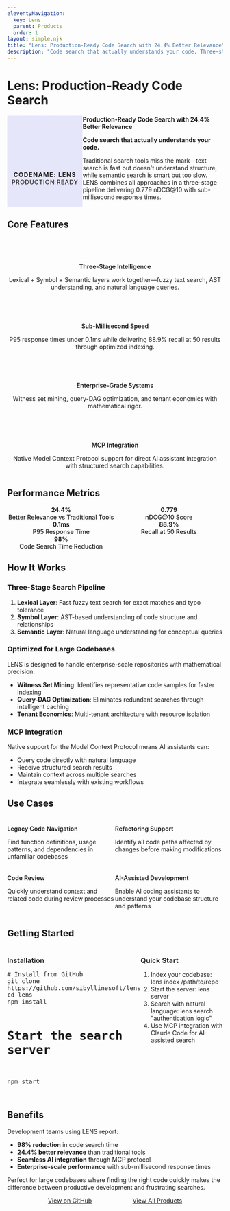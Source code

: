 ```yaml
---
eleventyNavigation:
  key: Lens
  parent: Products
  order: 1
layout: simple.njk
title: "Lens: Production-Ready Code Search with 24.4% Better Relevance"
description: "Code search that actually understands your code. Three-stage intelligence with sub-millisecond response times."
---
```


# Lens: Production-Ready Code Search

<div class="project-hero">
  <div class="project-hero-visual">
    <i data-lucide="search" class="hero-icon"></i>
    <div class="project-codename">Codename: LENS</div>
    <div class="project-status">Production Ready</div>
  </div>
  <div class="project-hero-content">
    <h2>Production-Ready Code Search with 24.4% Better Relevance</h2>
    <p class="hero-tagline"><strong>Code search that actually understands your code.</strong></p>
    <p>Traditional search tools miss the mark—text search is fast but doesn't understand structure, while semantic search is smart but too slow. LENS combines all approaches in a three-stage pipeline delivering 0.779 nDCG@10 with sub-millisecond response times.</p>
  </div>
</div>

## Core Features

<div class="feature-grid">
  <div class="feature-card">
    <div class="feature-icon">
      <i data-lucide="layers"></i>
    </div>
    <h3>Three-Stage Intelligence</h3>
    <p>Lexical + Symbol + Semantic layers work together—fuzzy text search, AST understanding, and natural language queries.</p>
  </div>
  
  <div class="feature-card">
    <div class="feature-icon">
      <i data-lucide="zap"></i>
    </div>
    <h3>Sub-Millisecond Speed</h3>
    <p>P95 response times under 0.1ms while delivering 88.9% recall at 50 results through optimized indexing.</p>
  </div>
  
  <div class="feature-card">
    <div class="feature-icon">
      <i data-lucide="server"></i>
    </div>
    <h3>Enterprise-Grade Systems</h3>
    <p>Witness set mining, query-DAG optimization, and tenant economics with mathematical rigor.</p>
  </div>
  
  <div class="feature-card">
    <div class="feature-icon">
      <i data-lucide="plug"></i>
    </div>
    <h3>MCP Integration</h3>
    <p>Native Model Context Protocol support for direct AI assistant integration with structured search capabilities.</p>
  </div>
</div>

## Performance Metrics

<div class="metrics-section">
  <div class="metric-item">
    <div class="metric-number">24.4%</div>
    <div class="metric-label">Better Relevance vs Traditional Tools</div>
  </div>
  
  <div class="metric-item">
    <div class="metric-number">0.779</div>
    <div class="metric-label">nDCG@10 Score</div>
  </div>
  
  <div class="metric-item">
    <div class="metric-number">0.1ms</div>
    <div class="metric-label">P95 Response Time</div>
  </div>
  
  <div class="metric-item">
    <div class="metric-number">88.9%</div>
    <div class="metric-label">Recall at 50 Results</div>
  </div>
  
  <div class="metric-item">
    <div class="metric-number">98%</div>
    <div class="metric-label">Code Search Time Reduction</div>
  </div>
</div>

## How It Works

### Three-Stage Search Pipeline

1. **Lexical Layer**: Fast fuzzy text search for exact matches and typo tolerance
2. **Symbol Layer**: AST-based understanding of code structure and relationships
3. **Semantic Layer**: Natural language understanding for conceptual queries

### Optimized for Large Codebases

LENS is designed to handle enterprise-scale repositories with mathematical precision:

- **Witness Set Mining**: Identifies representative code samples for faster indexing
- **Query-DAG Optimization**: Eliminates redundant searches through intelligent caching
- **Tenant Economics**: Multi-tenant architecture with resource isolation

### MCP Integration

Native support for the Model Context Protocol means AI assistants can:
- Query code directly with natural language
- Receive structured search results
- Maintain context across multiple searches
- Integrate seamlessly with existing workflows

## Use Cases

<div class="use-case-list">
  <div class="use-case-item">
    <h4>Legacy Code Navigation</h4>
    <p>Find function definitions, usage patterns, and dependencies in unfamiliar codebases</p>
  </div>
  
  <div class="use-case-item">
    <h4>Refactoring Support</h4>
    <p>Identify all code paths affected by changes before making modifications</p>
  </div>
  
  <div class="use-case-item">
    <h4>Code Review</h4>
    <p>Quickly understand context and related code during review processes</p>
  </div>
  
  <div class="use-case-item">
    <h4>AI-Assisted Development</h4>
    <p>Enable AI coding assistants to understand your codebase structure and patterns</p>
  </div>
</div>

## Getting Started

<div class="getting-started-section">
  <div class="install-instructions">
    <h3>Installation</h3>
    <pre><code># Install from GitHub
git clone https://github.com/sibyllinesoft/lens
cd lens
npm install

# Start the search server
npm start</code></pre>
  </div>
  
  <div class="quick-start">
    <h3>Quick Start</h3>
    <ol>
      <li>Index your codebase: <code>lens index /path/to/repo</code></li>
      <li>Start the server: <code>lens server</code></li>
      <li>Search with natural language: <code>lens search "authentication logic"</code></li>
      <li>Use MCP integration with Claude Code for AI-assisted search</li>
    </ol>
  </div>
</div>

## Benefits

Development teams using LENS report:

- **98% reduction** in code search time
- **24.4% better relevance** than traditional tools
- **Seamless AI integration** through MCP protocol
- **Enterprise-scale performance** with sub-millisecond response times

Perfect for large codebases where finding the right code quickly makes the difference between productive development and frustrating searches.

<div class="cta-section">
  <a href="https://github.com/sibyllinesoft/lens" class="btn-unified btn-primary">
    <span class="btn-inner">
      View on GitHub
      <i data-lucide="github"></i>
    </span>
  </a>
  <a href="/products" class="btn-unified btn-secondary">
    <span class="btn-inner">
      View All Products
      <i data-lucide="arrow-left"></i>
    </span>
  </a>
</div>

<style>
.project-hero {
  display: flex;
  background: linear-gradient(135deg, var(--color-surface-50) 0%, var(--color-background) 100%);
  border: 1px solid var(--color-border-light-50);
  border-radius: var(--radius-lg);
  margin: var(--space-2xl) 0 var(--space-4xl) 0;
  overflow: hidden;
  box-shadow: var(--shadow-lg);
}

.project-hero-visual {
  flex: 0 0 35%;
  background: linear-gradient(rgba(99, 102, 241, 0.15), rgba(99, 102, 241, 0.15)), url('/img/optimized/product-lens.webp');
  background-size: cover;
  background-position: center;
  background-blend-mode: overlay;
  display: flex;
  flex-direction: column;
  align-items: center;
  justify-content: center;
  padding: var(--space-3xl);
  text-align: center;
}

.hero-icon {
  width: 5rem;
  height: 5rem;
  color: var(--color-accent);
  margin-bottom: var(--space-lg);
  filter: drop-shadow(0 0 12px rgba(99, 102, 241, 0.4));
}

.project-codename {
  color: var(--color-accent);
  font-size: var(--text-xl);
  font-weight: 700;
  margin-bottom: var(--space-sm);
  text-transform: uppercase;
  letter-spacing: 0.1em;
}

.project-status {
  color: var(--color-text-light);
  font-size: var(--text-sm);
  font-weight: 500;
  text-transform: uppercase;
  letter-spacing: 0.05em;
  opacity: 0.9;
}

.project-hero-content {
  flex: 1;
  padding: var(--space-3xl);
}

.project-hero-content h2 {
  margin-top: 0;
  margin-bottom: var(--space-lg);
  color: var(--color-text);
  font-size: var(--text-3xl);
  font-weight: 700;
}

.hero-tagline {
  font-size: var(--text-lg);
  font-weight: 600;
  color: var(--color-accent);
  margin-bottom: var(--space-lg);
}

.feature-grid {
  display: grid;
  grid-template-columns: repeat(auto-fit, minmax(280px, 1fr));
  gap: var(--space-xl);
  margin: var(--space-3xl) 0;
}

.feature-card {
  background: var(--color-surface-50);
  border: 1px solid var(--color-border-light-50);
  border-radius: var(--radius-lg);
  padding: var(--space-xl);
  text-align: center;
  transition: all 0.3s ease;
}

.feature-card:hover {
  transform: translateY(-4px);
  box-shadow: var(--shadow-lg);
  border-color: var(--color-accent);
}

.feature-icon {
  display: flex;
  justify-content: center;
  margin-bottom: var(--space-lg);
}

.feature-icon i {
  width: 2.5rem;
  height: 2.5rem;
  color: var(--color-accent);
}

.feature-card h3 {
  color: var(--color-text);
  font-size: var(--text-lg);
  font-weight: 600;
  margin-bottom: var(--space-md);
}

.metrics-section {
  display: grid;
  grid-template-columns: repeat(auto-fit, minmax(200px, 1fr));
  gap: var(--space-xl);
  margin: var(--space-3xl) 0;
  padding: var(--space-2xl);
  background: var(--color-graphite-900);
  border-radius: var(--radius-lg);
}

.metric-item {
  text-align: center;
}

.metric-number {
  font-size: var(--text-4xl);
  font-weight: 700;
  color: var(--color-accent);
  margin-bottom: var(--space-xs);
}

.metric-label {
  font-size: var(--text-sm);
  color: var(--color-text-light);
  font-weight: 500;
}

.use-case-list {
  display: grid;
  grid-template-columns: repeat(auto-fit, minmax(250px, 1fr));
  gap: var(--space-lg);
  margin: var(--space-2xl) 0;
}

.use-case-item {
  background: var(--color-background);
  border-left: 3px solid var(--color-accent);
  padding: var(--space-lg);
  border-radius: var(--radius-md);
}

.use-case-item h4 {
  color: var(--color-text);
  font-weight: 600;
  margin-bottom: var(--space-sm);
}

.getting-started-section {
  display: grid;
  grid-template-columns: 1fr 1fr;
  gap: var(--space-2xl);
  margin: var(--space-3xl) 0;
}

.install-instructions, .quick-start {
  background: var(--color-surface-50);
  padding: var(--space-xl);
  border-radius: var(--radius-lg);
  border: 1px solid var(--color-border-light-50);
}

.install-instructions h3, .quick-start h3 {
  color: var(--color-text);
  font-weight: 600;
  margin-bottom: var(--space-lg);
}

.install-instructions pre {
  background: var(--color-graphite-900);
  padding: var(--space-lg);
  border-radius: var(--radius-md);
  overflow-x: auto;
}

.install-instructions code {
  color: var(--color-text-light);
  font-family: var(--font-mono);
  font-size: var(--text-sm);
}

.quick-start ol {
  color: var(--color-text-light);
  line-height: var(--leading-relaxed);
}

.quick-start code {
  background: var(--color-graphite-800);
  color: var(--color-accent);
  padding: var(--space-xs) var(--space-sm);
  border-radius: var(--radius-sm);
  font-family: var(--font-mono);
  font-size: var(--text-sm);
}

.cta-section {
  display: flex;
  width: 100%;
  justify-content: space-evenly;
  margin: var(--space-4xl) 0;
}

.cta-section .btn-unified {
  flex: 0 1 auto;
  margin: 0;
}

/* Responsive Design */
@media (max-width: 768px) {
  .project-hero {
    flex-direction: column;
  }
  
  .project-hero-visual {
    flex: none;
    padding: var(--space-2xl);
  }
  
  .hero-icon {
    width: 4rem;
    height: 4rem;
  }
  
  .project-hero-content {
    padding: var(--space-2xl);
  }
  
  .project-hero-content h2 {
    font-size: var(--text-2xl);
  }
  
  .feature-grid {
    grid-template-columns: 1fr;
  }
  
  .metrics-section {
    grid-template-columns: repeat(auto-fit, minmax(150px, 1fr));
    padding: var(--space-lg);
  }
  
  .getting-started-section {
    grid-template-columns: 1fr;
  }
  
  .cta-section {
    flex-direction: column;
  }
  
  .cta-section .btn-unified {
    width: 100%;
    margin: 0;
  }
}
</style>